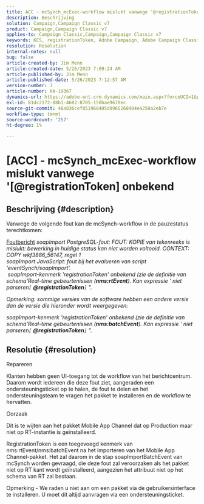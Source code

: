 ```yaml
---
title: ACC - mcSynch_mcExec-workflow mislukt vanwege '@registrationToken unknow'
description: Beschrijving
solution: Campaign,Campaign Classic v7
product: Campaign,Campaign Classic v7
applies-to: Campaign Classic,Campaign,Campaign Classic v7
keywords: KCS, registrationToken, Adobe Campaign, Adobe Campaign Classic, ACC, mcSynch_mcExec-workflow mislukt, problemen oplossen
resolution: Resolution
internal-notes: null
bug: false
article-created-by: Jim Menn
article-created-date: 5/26/2023 7:09:24 AM
article-published-by: Jim Menn
article-published-date: 5/26/2023 7:12:57 AM
version-number: 3
article-number: KA-19367
dynamics-url: https://adobe-ent.crm.dynamics.com/main.aspx?forceUCI=1&pagetype=entityrecord&etn=knowledgearticle&id=522be33a-94fb-ed11-8849-6045bd006e5a
exl-id: 81dc2172-88b1-4682-8705-150bae9670ec
source-git-commit: 46a836cef051968405d8965268404ea258a2eb7e
workflow-type: tm+mt
source-wordcount: '257'
ht-degree: 1%

---
```


# [ACC] - mcSynch_mcExec-workflow mislukt vanwege &#39;[@registrationToken] onbekend

## Beschrijving {#description}


Vanwege de volgende fout kan de mcSynch-workflow in de pauzestatus terechtkomen:


<u>Foutbericht</u>
*soapImport PostgreSQL-fout: FOUT: KOPIE van tekenreeks is mislukt: bewerking in huidige status kan niet worden voltooid. CONTEXT: COPY wkf3886_56147, regel 1
<br>soapImport JavaScript: fout bij het evalueren van script &#39;eventSynch/soapImport&#39;.
<br> soapImport-kenmerk &#39;registrationToken&#39; onbekend (zie de definitie van schema&#39;Real-time gebeurtenissen (<b>nms:rtEvent</b>). Kan expressie &#39; niet parseren`[` <b>@registrationToken</b>`]` &quot;.*

*Opmerking: sommige versies van de software hebben een andere versie dan de versie die hieronder wordt weergegeven:*

*soapImport-kenmerk &#39;registrationToken&#39; onbekend (zie de definitie van schema&#39;Real-time gebeurtenissen (<b>nms:batchEvent</b>). Kan expressie &#39; niet parseren`[` <b>@registrationToken</b>`]` &quot;.*


## Resolutie {#resolution}


Repareren

Klanten hebben geen UI-toegang tot de workflow van het berichtcentrum. Daarom wordt iedereen die deze fout ziet, aangeraden een ondersteuningsticket op te halen, de fout te delen en het ondersteuningsteam te vragen het pakket te installeren en de workflow te hervatten.



Oorzaak

Dit is te wijten aan het pakket Mobile App Channel dat op Production maar niet op RT-instantie is geïnstalleerd.

RegistrationToken is een toegevoegd kenmerk van nms:rtEvent/nms:batchEvent na het importeren van het Mobile App Channel-pakket. Het zal daarom in de stap soapImportBatchEvent van mcSynch worden gevraagd, die deze fout zal veroorzaken als het pakket niet op RT kant wordt geïnstalleerd, aangezien het attribuut niet op het schema van RT zal bestaan.



Opmerking - We raden u niet aan om een pakket via de gebruikersinterface te installeren. U moet dit altijd aanvragen via een ondersteuningsticket.
